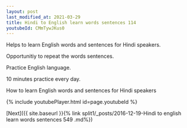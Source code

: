 ```yaml
---
layout: post
last_modified_at: 2021-03-29
title: Hindi to English learn words sentences 114 
youtubeId: CMmTywJKus0
---
```

 
 
Helps to learn English words and sentences for Hindi speakers.

Opportunitiy to repeat the words sentences. 

Practice English language. 
 
10 minutes practice every day. 
 
How to learn English words and sentences for Hindi speakers 
 
{% include youtubePlayer.html id=page.youtubeId %}
 
 
[Next]({{ site.baseurl }}{% link  split1/_posts/2016-12-19-Hindi to english learn words sentences 549 .md%})
 
